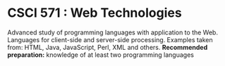 # CSCI 571 : Web Technologies



Advanced study of programming languages with application to the Web. Languages for client-side and server-side processing. Examples taken from: HTML, Java, JavaScript, Perl, XML and others. **Recommended preparation:** knowledge of at least two programming languages

